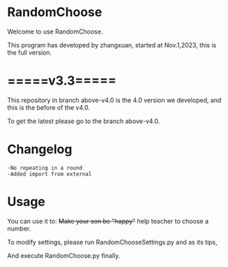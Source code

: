 # RandomChoose
Welcome to use RandomChoose.

This program has developed by zhangxuan, started at Nov.1,2023, this is the full version.

# =====v3.3=====

This repository in branch above-v4.0 is the 4.0 version we developed, and this is the before of the v4.0.

To get the latest please go to the branch above-v4.0.

# Changelog
    ·No repeating in a round
    ·Added import from external
# Usage

You can use it to: ~~Make your son be "happy"~~ help teacher to choose a number.

To modify settings, please run RandomChooseSettings.py and as its tips,

And execute RandomChoose.py finally.

